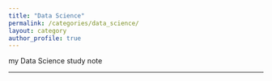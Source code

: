 ```yaml
---
title: "Data Science"
permalink: /categories/data_science/
layout: category
author_profile: true
---
```

my Data Science study note
- - -
